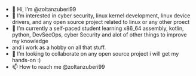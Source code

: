 - 👋 Hi, I’m @zoltanzuberi99
- 👀 I’m interested in cyber security, linux kernel development, linux device drivers, and any open source project related to linux or any other proect
- 🌱 I’m currently a self-paced student learning x86_64 assembly, kotlin, python, DevSecOps, cyber Security and alot of other things to improve my knowledge
-  and i work as a hobby on all that stuff.
- 💞️ I’m looking to collaborate on any open source project i will get my hands-on :)
- 📫 How to reach me @zoltanzuberi99

<!---
zoltanzuberi99/zoltanzuberi99 is a ✨ special ✨ repository because its `README.md` (this file) appears on your GitHub profile.
You can click the Preview link to take a look at your changes.
--->
